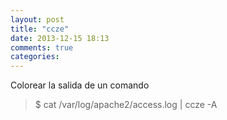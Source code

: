 ```yaml
---
layout: post
title: "ccze"
date: 2013-12-15 18:13
comments: true
categories: 
---
```

Colorear la salida de un comando

>$ cat /var/log/apache2/access.log | ccze -A

